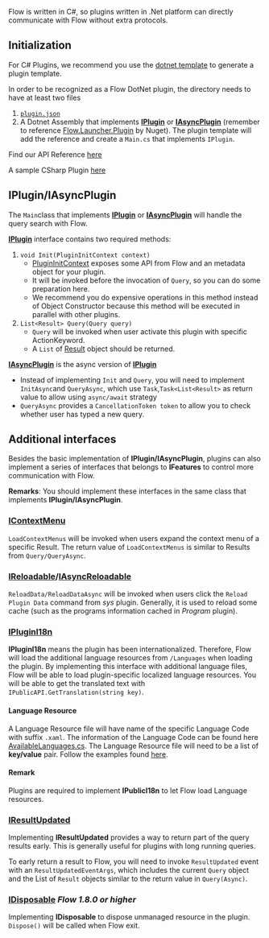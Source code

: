 Flow is written in C#, so plugins written in .Net platform can directly communicate with Flow without extra protocols.

## Initialization

For C# Plugins, we recommend you use the [dotnet template](https://github.com/Flow-Launcher/dotnet-template) to generate a plugin template.

In order to be recognized as a Flow DotNet plugin, the directory needs to have at least two files
1. [`plugin.json`](plugin.json.md)
2. A Dotnet Assembly that implements **[IPlugin](API-Reference/Flow.Launcher.Plugin/iplugin.md)** or **[IAsyncPlugin](API-Reference/Flow.Launcher.Plugin/iasyncplugin.md)** (remember to reference [Flow.Launcher.Plugin](https://www.nuget.org/packages/Flow.Launcher.Plugin/) by Nuget). The plugin template will add the reference and create  a `Main.cs` that implements `IPlugin`.

Find our API Reference [here](API-Reference/)


A sample CSharp Plugin [here](https://github.com/Flow-Launcher/plugin-samples) 

## IPlugin/IAsyncPlugin

The `Main`class that implements **[IPlugin](API-Reference/Flow.Launcher.Plugin/iplugin.md)** or **[IAsyncPlugin](API-Reference/Flow.Launcher.Plugin/iasyncplugin.md)** will handle the query search with Flow.

**[IPlugin](API-Reference/Flow.Launcher.Plugin/iplugin.md)** interface contains two required methods:
1. `void Init(PluginInitContext context)`
    - [PluginInitContext](https://github.com/Flow-Launcher/Flow.Launcher/blob/master/API-Reference/Flow.Launcher.Plugin/PluginInitContext.cs) exposes some API from Flow and an metadata object for your plugin. 
    - It will be invoked before the invocation of `Query`, so you can do some preparation here. 
    - We recommend you do expensive operations in this method instead of Object Constructor because this method will be executed in parallel with other plugins.
2. `List<Result> Query(Query query)`
    - `Query` will be invoked when user activate this plugin with specific ActionKeyword.
    - A `List` of [Result](/API-Reference/Flow.Launcher.Plugin/result.md) object should be returned.
 
 **[IAsyncPlugin](API-Reference/Flow.Launcher.Plugin/iasyncplugin.md)** is the async version of **[IPlugin](API-Reference/Flow.Launcher.Plugin/iplugin.md)**
 - Instead of implementing `Init` and `Query`, you will need to implement `InitAsync`and `QueryAsync`, which use `Task`,`Task<List<Result>` as return value to allow  using `async/await` strategy
 - `QueryAsync` provides a `CancellationToken token` to allow you to check whether user has typed a new query.


## Additional interfaces

Besides the basic implementation of **IPlugin/IAsyncPlugin**, plugins can also implement a series of interfaces that belongs to **IFeatures** to control more communication with Flow. 

**Remarks**: You should implement these interfaces in the same class that implements **IPlugin/IAsyncPlugin**.

### [IContextMenu](API-Reference/Flow.Launcher.Plugin/icontextmenu.md)

`LoadContextMenus` will be invoked when users expand the context menu of a specific Result. 
The return value of `LoadContextMenus` is similar to Results from `Query/QueryAsync`.

### [IReloadable](API-Reference/Flow.Launcher.Plugin/ireloadable.md)/[IAsyncReloadable](API-Reference/Flow.Launcher.Plugin/iasyncreloadable.md)

`ReloadData/ReloadDataAsync` will be invoked when users click the `Reload Plugin Data` command from _sys_ plugin. Generally, it is used to reload some cache (such as the programs information cached in _Program_ plugin).

### [IPluginI18n](/API-Reference/Flow.Launcher.Plugin/iplugini18n.md)

**IPluginI18n** means the plugin has been internationalized. Therefore, Flow will load the additional language resources from `/Languages` when loading the plugin.
By implementing this interface with additional language files, Flow will be able to load plugin-specific localized language resources. You will be able to get the translated text with `IPublicAPI.GetTranslation(string key)`.

#### Language Resource

A Language Resource file will have name of the specific Language Code with suffix `.xaml`. The information of the Language Code can be found here [AvailableLanguages.cs](https://github.com/Flow-Launcher/Flow.Launcher/blob/dev/Flow.Launcher.Core/Resource/AvailableLanguages.cs).
The Language Resource file will need to be a list of **key/value** pair. Follow the examples found [here](https://github.com/Flow-Launcher/Flow.Launcher/blob/dev/Flow.Launcher/Languages/en.xaml).

#### Remark

Plugins are required to implement **IPublicI18n** to let Flow load Language resources.
 
### [IResultUpdated](API-Reference/Flow.Launcher.Plugin/iresultupdated.md)


Implementing **IResultUpdated** provides a way to return part of the query results early. This is generally useful for plugins with long running queries.

To early return a result to Flow, you will need to invoke `ResultUpdated` event with an `ResultUpdatedEventArgs`, which includes the current `Query` object and the List of `Result` objects similar to the return value in `Query(Async)`.

### [IDisposable](https://docs.microsoft.com/en-us/dotnet/api/system.idisposable) *Flow 1.8.0 or higher*

Implementing **IDisposable** to dispose unmanaged resource in the plugin. `Dispose()` will be called when Flow exit.
